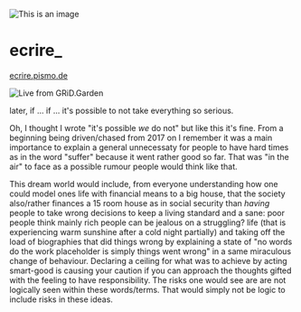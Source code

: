 ![This is an image](https://worldwideweb.interlectual.org/ecrire_.png)
# ecrire_

[ecrire.pismo.de](https://ecrire.pismo.de)

![Live from GRiD.Garden](https://ecrire.pismo.de/felix.in.grid.garden.jpg)

later, if ... if ... it's possible to not take everything so serious.

Oh, I thought I wrote "it's possible _we_ do not" but like this it's fine. From a beginning being driven/chased from 2017 on I remember it was a main importance to explain a general unnecessaty for people to have hard times as in the word "suffer" because it went rather good so far. That was "in the air" to face as a possible rumour people would think like that.

This dream world would include, from everyone understanding how one could model ones life with financial means to a big house, that the society also/rather finances a 15 room house as in social security than _having_ people to take wrong decisions to keep a living standard and a sane: poor people think mainly rich people can be jealous on a struggling? life (that is experiencing warm sunshine after a cold night partially) and taking off the load of biographies that did things wrong by explaining a state of "no words do the work placeholder is simply things went wrong" in a same miraculous change of behaviour.  Declaring a ceiling for what was to achieve by acting smart-good is causing your caution if you can approach the thoughts gifted with the feeling to have responsibility. The risks one would see are are not logically seen within these words/terms. That would simply not be logic to include risks in these ideas.
